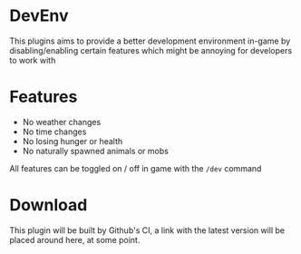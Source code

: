 # DevEnv
This plugins aims to provide a better development environment in-game by disabling/enabling certain features which might be annoying for developers to work with

# Features
- No weather changes
- No time changes
- No losing hunger or health
- No naturally spawned animals or mobs

All features can be toggled on / off in game with the `/dev` command

# Download
This plugin will be built by Github's CI, a link with the latest version will be placed around here, at some point.
